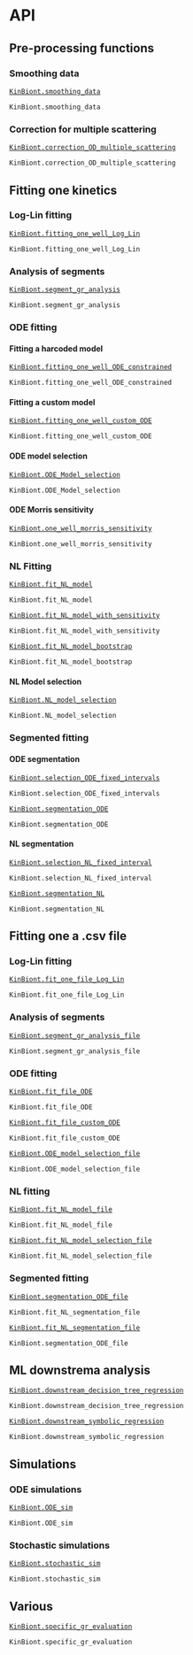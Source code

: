 # API 

## Pre-processing functions
### Smoothing data
[`KinBiont.smoothing_data`](@ref)

```@docs
KinBiont.smoothing_data
```

### Correction for multiple scattering
[`KinBiont.correction_OD_multiple_scattering`](@ref)

```@docs
KinBiont.correction_OD_multiple_scattering
```

## Fitting one kinetics

### Log-Lin fitting
[`KinBiont.fitting_one_well_Log_Lin`](@ref)

```@docs
KinBiont.fitting_one_well_Log_Lin
```
### Analysis of segments
[`KinBiont.segment_gr_analysis`](@ref)

```@docs
KinBiont.segment_gr_analysis
```
### ODE fitting
#### Fitting a harcoded model

[`KinBiont.fitting_one_well_ODE_constrained`](@ref)

```@docs
KinBiont.fitting_one_well_ODE_constrained
```

#### Fitting a custom model

[`KinBiont.fitting_one_well_custom_ODE`](@ref)

```@docs
KinBiont.fitting_one_well_custom_ODE
```
#### ODE model selection

[`KinBiont.ODE_Model_selection`](@ref)

```@docs
KinBiont.ODE_Model_selection
```
#### ODE Morris sensitivity

[`KinBiont.one_well_morris_sensitivity`](@ref)

```@docs
KinBiont.one_well_morris_sensitivity
```

### NL Fitting


[`KinBiont.fit_NL_model`](@ref)

```@docs
KinBiont.fit_NL_model
```
[`KinBiont.fit_NL_model_with_sensitivity`](@ref)

```@docs
KinBiont.fit_NL_model_with_sensitivity
```

[`KinBiont.fit_NL_model_bootstrap`](@ref)

```@docs
KinBiont.fit_NL_model_bootstrap
```

#### NL Model selection
[`KinBiont.NL_model_selection`](@ref)

```@docs
KinBiont.NL_model_selection
```



### Segmented fitting 

#### ODE segmentation
[`KinBiont.selection_ODE_fixed_intervals`](@ref)

```@docs
KinBiont.selection_ODE_fixed_intervals
```
[`KinBiont.segmentation_ODE`](@ref)

```@docs
KinBiont.segmentation_ODE
```
#### NL segmentation
[`KinBiont.selection_NL_fixed_interval`](@ref)

```@docs
KinBiont.selection_NL_fixed_interval
```
[`KinBiont.segmentation_NL`](@ref)

```@docs
KinBiont.segmentation_NL
```


## Fitting one a .csv file

### Log-Lin fitting
[`KinBiont.fit_one_file_Log_Lin`](@ref)

```@docs
KinBiont.fit_one_file_Log_Lin
```

### Analysis of segments
[`KinBiont.segment_gr_analysis_file`](@ref)

```@docs
KinBiont.segment_gr_analysis_file
```


### ODE fitting

[`KinBiont.fit_file_ODE`](@ref)

```@docs
KinBiont.fit_file_ODE
```

[`KinBiont.fit_file_custom_ODE`](@ref)

```@docs
KinBiont.fit_file_custom_ODE
```

[`KinBiont.ODE_model_selection_file`](@ref)

```@docs
KinBiont.ODE_model_selection_file
```
### NL fitting
[`KinBiont.fit_NL_model_file`](@ref)

```@docs
KinBiont.fit_NL_model_file
```
[`KinBiont.fit_NL_model_selection_file`](@ref)

```@docs
KinBiont.fit_NL_model_selection_file
```
### Segmented fitting 
[`KinBiont.segmentation_ODE_file`](@ref)

```@docs
KinBiont.fit_NL_segmentation_file
```
[`KinBiont.fit_NL_segmentation_file`](@ref)

```@docs
KinBiont.segmentation_ODE_file
```

## ML downstrema analysis

[`KinBiont.downstream_decision_tree_regression`](@ref)

```@docs
KinBiont.downstream_decision_tree_regression
```
[`KinBiont.downstream_symbolic_regression`](@ref)

```@docs
KinBiont.downstream_symbolic_regression
```

## Simulations 
### ODE simulations
[`KinBiont.ODE_sim`](@ref)

```@docs
KinBiont.ODE_sim
```
### Stochastic simulations
[`KinBiont.stochastic_sim`](@ref)

```@docs
KinBiont.stochastic_sim
```
## Various
 [`KinBiont.specific_gr_evaluation`](@ref)

```@docs
KinBiont.specific_gr_evaluation
```



